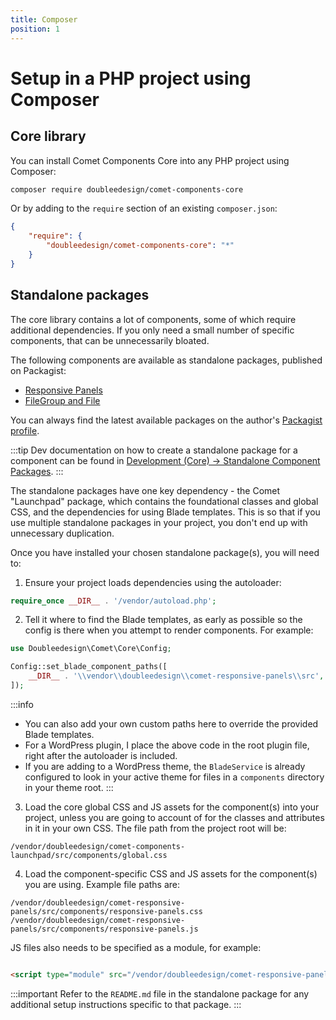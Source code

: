 ```yaml
---
title: Composer
position: 1
---
```


# Setup in a PHP project using Composer

## Core library

You can install Comet Components Core into any PHP project using Composer:

```bash
composer require doubleedesign/comet-components-core
```

Or by adding to the `require` section of an existing `composer.json`:

```json
{
	"require": {
		"doubleedesign/comet-components-core": "*"
	}
}
```

## Standalone packages

The core library contains a lot of components, some of which require additional dependencies. If you only need a small number of specific components, that can be unnecessarily bloated.

The following components are available as standalone packages, published on Packagist:
- [Responsive Panels](https://packagist.org/packages/doubleedesign/comet-responsive-panels)
- [FileGroup and File](https://packagist.org/packages/doubleedesign/comet-file-group)

You can always find the latest available packages on the author's [Packagist profile](https://packagist.org/packages/doubleedesign/).

:::tip
Dev documentation on how to create a standalone package for a component can be found in [Development (Core) -> Standalone Component Packages](../development-core/standalone-packages.md).
:::

The standalone packages have one key dependency - the Comet "Launchpad" package, which contains the foundational classes and global CSS, and the dependencies for using Blade templates. This is so that if you use multiple standalone packages in your project, you don't end up with unnecessary duplication.

Once you have installed your chosen standalone package(s), you will need to:

1. Ensure your project loads dependencies using the autoloader:

```php
require_once __DIR__ . '/vendor/autoload.php';
```

2. Tell it where to find the Blade templates, as early as possible so the config is there when you attempt to render components. For example:

```php
use Doubleedesign\Comet\Core\Config;

Config::set_blade_component_paths([
    __DIR__ . '\\vendor\\doubleedesign\\comet-responsive-panels\\src',
]);
```

:::info
- You can also add your own custom paths here to override the provided Blade templates.
- For a WordPress plugin, I place the above code in the root plugin file, right after the autoloader is included.
- If you are adding to a WordPress theme, the `BladeService` is already configured to look in your active theme for files in a `components` directory in your theme root.
  :::

3. Load the core global CSS and JS assets for the component(s) into your project, unless you are going to account of for the classes and attributes in it in your own CSS. The file path from the project root will be:

```
/vendor/doubleedesign/comet-components-launchpad/src/components/global.css
```

4. Load the component-specific CSS and JS assets for the component(s) you are using. Example file paths are:
```
/vendor/doubleedesign/comet-responsive-panels/src/components/responsive-panels.css
/vendor/doubleedesign/comet-responsive-panels/src/components/responsive-panels.js
```

JS files also needs to be specified as a module, for example:

```html

<script type="module" src="/vendor/doubleedesign/comet-responsive-panels/src/components/responsive-panels.js"></script>
```

:::important
Refer to the `README.md` file in the standalone package for any additional setup instructions specific to that package.
:::

